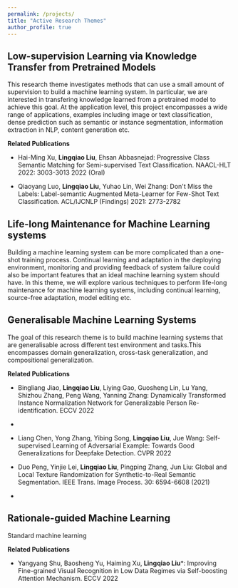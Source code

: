 ```yaml
---
permalink: /projects/
title: "Active Research Themes"
author_profile: true
---
```


## Low-supervision Learning via Knowledge Transfer from Pretrained Models
This research theme investigates methods that can use a small amount of supervision to build a machine learning system. In particular, we are interested in transfering knowledge learned from a pretrained model to achieve this goal. At the application level, this project encompasses a wide range of applications, examples including image or text classification, dense prediction such as semantic or instance segmentation, information extraction in NLP, content generation etc.


**Related Publications**
- Hai-Ming Xu, **Lingqiao Liu**, Ehsan Abbasnejad: Progressive Class Semantic Matching for Semi-supervised Text Classification. NAACL-HLT 2022: 3003-3013 2022 (Oral) 

- Qiaoyang Luo,  **Lingqiao Liu**, Yuhao Lin, Wei Zhang: Don't Miss the Labels: Label-semantic Augmented Meta-Learner for Few-Shot Text Classification. ACL/IJCNLP (Findings) 2021: 2773-2782


## Life-long Maintenance for Machine Learning systems 
Building a machine learning system can be more complicated than a one-shot training process. Continual learning and adaptation in the deploying environment, monitoring and providing feedback of system failure could also be important features that an ideal machine learning system should have. In this theme, we will explore various techniques to perform life-long maintenance for machine learning systems, including continual learning, source-free adaptation, model editing etc.

## Generalisable Machine Learning Systems
The goal of this research theme is to build machine learning systems that are generalisable across different test environment and tasks.This encompasses domain generalization, cross-task generalization, and compositional generalization.

**Related Publications**

- Bingliang Jiao, **Lingqiao Liu**, Liying Gao, Guosheng Lin, Lu Yang, Shizhou Zhang, Peng Wang, Yanning Zhang: Dynamically Transformed Instance Normalization Network for Generalizable Person Re-identification. ECCV 2022 
- 
- Liang Chen, Yong Zhang, Yibing Song, **Lingqiao Liu**, Jue Wang: Self-supervised Learning of Adversarial Example: Towards Good Generalizations for Deepfake Detection. CVPR 2022 

- Duo Peng, Yinjie Lei,  **Lingqiao Liu**, Pingping Zhang, Jun Liu: Global and Local Texture Randomization for Synthetic-to-Real Semantic Segmentation. IEEE Trans. Image Process. 30: 6594-6608 (2021)
- 
## Rationale-guided Machine Learning
Standard machine learning 

**Related Publications**

- Yangyang Shu, Baosheng Yu, Haiming Xu, **Lingqiao Liu***: Improving Fine-grained Visual Recognition in Low Data Regimes via Self-boosting Attention Mechanism. ECCV 2022 
